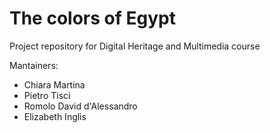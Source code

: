 # The colors of Egypt

Project repository for Digital Heritage and Multimedia course

Mantainers:
* Chiara Martina
* Pietro Tisci
* Romolo David d'Alessandro
* Elizabeth Inglis
